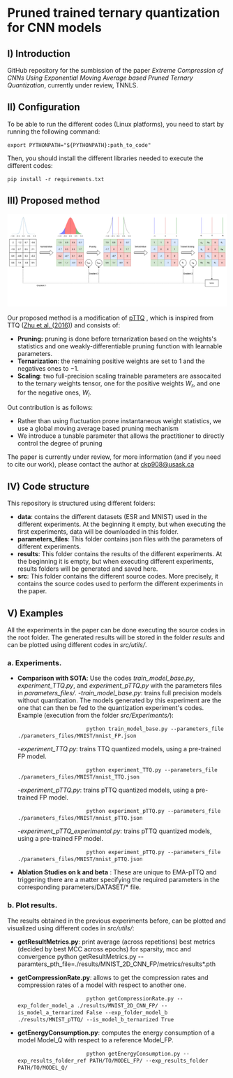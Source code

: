 # Pruned trained ternary quantization for CNN models

## I) Introduction

GitHub repository for the sumbission of the paper *Extreme Compression of CNNs Using Exponential
Moving Average based Pruned Ternary Quantization*, currently under review, TNNLS.

## II) Configuration

To be able to run the different codes (Linux platforms), you need to start by running the following command:

    export PYTHONPATH="${PYTHONPATH}:path_to_code"

Then, you should install the different libraries needed to execute the different codes:

    pip install -r requirements.txt

## III) Proposed method

![image](https://github.com/SDMuhsin/Trainable-Pruned-Ternary-Quantization-with-Exponential-Moving-Average-Thresholds/blob/main/pttq_ema_flow.png) 

Our proposed method is a modification of [pTTQ](https://www.sciencedirect.com/science/article/pii/S0925231224009871) , which is inspired from TTQ ([Zhu et al. (2016)](https://arxiv.org/abs/1612.01064)) and consists of:
- **Pruning:** pruning is done before ternarization based on the weights's statistics and one weakly-differentiable pruning function with learnable parameters.
- **Ternarization**: the remaining positive weights are set to $1$ and the negatives ones to $-1$.
- **Scaling**: two full-precision scaling trainable parameters are assocaited to the ternary weights tensor, one for the positive weights $W_r$, and one for the negative ones, $W_l$.

Out contribution is as follows:
- Rather than using fluctuation prone instantaneous weight statistics, we use a global moving average based pruning mechanism
- We introduce a tunable parameter that allows the practitioner to directly control the degree of pruning

The paper is currently under review, for more information (and if you need to cite our work), please contact the author at ckp908@usask.ca

## IV) Code structure

This repository is structured using different folders:
- **data**: contains the different datasets (ESR and MNIST) used in the different experiments. At the beginning it empty, but when executing the first experiments, data will be downloaded in this folder.
- **parameters_files**: This folder contains json files with the parameters of different experiments.
- **results**: This folder contains the results of the different experiments. At the beginning it is empty, but when executing different experiments, results folders will be generated and saved here.
- **src**: This folder contains the different source codes. More precisely, it contains the source codes used to perform the different experiments in the paper. 

## V) Examples

All the experiments in the paper can be done executing the source codes in the root folder. The generated results will be stored in the folder *results* and can be plotted using different codes in *src/utils/*.

### a. Experiments.


- **Comparison with SOTA**: Use the codes *train_model_base.py*, *experiment_TTQ.py*, and *experiment_pTTQ.py* with the parameters files in *parameters_files/*. 
    -*train_model_base.py*: trains full precision models without quantization. The models generated by this experiment are the one that can then be fed to the quantization experiment's codes. Example (execution from the folder *src/Experiments/*): 
    
                            python train_model_base.py --parameters_file ./parameters_files/MNIST/mnist_FP.json
                            
    -*experiment_TTQ.py*: trains TTQ quantized models, using a pre-trained FP model.
    
                            python experiment_TTQ.py --parameters_file ./parameters_files/MNIST/mnist_TTQ.json
                            
    -*experiment_pTTQ.py*: trains pTTQ quantized models, using a pre-trained FP model. 
    
                            python experiment_pTTQ.py --parameters_file ./parameters_files/MNIST/mnist_pTTQ.json
    -*experiment_pTTQ_experimental.py*: trains pTTQ quantized models, using a pre-trained FP model.
    
                            python experiment_pTTQ.py --parameters_file ./parameters_files/MNIST/mnist_pTTQ.json                            
- **Ablation Studies on k and beta** : These are unique to EMA-pTTQ and triggering there are a matter specifying the required parameters in the corresponding parameters/DATASET/\* file.

    
### b. Plot results.

The results obtained in the previous experiments before, can be plotted and visualized using different codes in *src/utils/*:
- **getResultMetrics.py**: print average (across repetitions) best metrics (decided by best MCC across epochs) for sparsity, mcc and convergence
			   python getResultMetrics.py --paramters_pth_file=./results/MNIST_2D_CNN_FP/metrics/results*.pth 

- **getCompressionRate.py**: allows to get the compression rates and compression rates of a model with respect to another one.

                            python getCompressionRate.py --exp_folder_model_a ./results/MNIST_2D_CNN_FP/ --is_model_a_ternarized False --exp_folder_model_b ./results/MNIST_pTTQ/ --is_model_b_ternarized True

- **getEnergyConsumption.py**: computes the energy consumption of a model Model_Q with respect to a reference Model_FP.

                            python getEnergyConsumption.py --exp_results_folder_ref PATH/TO/MODEL_FP/ --exp_results_folder PATH/TO/MODEL_Q/
